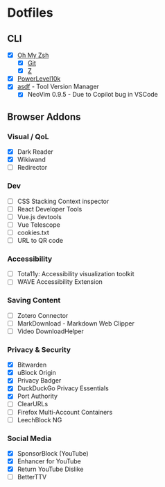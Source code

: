 # Dotfiles
## CLI
- [x] [Oh My Zsh](https://github.com/ohmyzsh/ohmyzsh)
  - [x] [Git](https://github.com/ohmyzsh/ohmyzsh/tree/master/plugins/git)
  - [x] [Z](https://github.com/ohmyzsh/ohmyzsh/tree/master/plugins/z)
- [x] [PowerLevel10k](https://github.com/romkatv/powerlevel10k) 
- [x] [asdf](https://asdf-vm.com/guide/getting-started.html) - Tool Version Manager
  - [x] NeoVim 0.9.5 - Due to Copilot bug in VSCode
## Browser Addons
### Visual / QoL
- [x] Dark Reader
- [x] Wikiwand
- [ ] Redirector
### Dev

- [ ] CSS Stacking Context inspector
- [ ] React Developer Tools
- [ ] Vue.js devtools
- [ ] Vue Telescope
- [ ] cookies.txt
- [ ] URL to QR code

### Accessibility
- [ ] Tota11y: Accessibility visualization toolkit
- [ ] WAVE Accessibility Extension 
### Saving Content
- [ ] Zotero Connector
- [ ] MarkDownload - Markdown Web Clipper
- [ ] Video DownloadHelper

### Privacy & Security
- [x] Bitwarden
- [x] uBlock Origin
- [x] Privacy Badger
- [x] DuckDuckGo Privacy Essentials
- [x] Port Authority
- [ ] ClearURLs
- [ ] Firefox Multi-Account Containers
- [ ] LeechBlock NG
### Social Media
- [x] SponsorBlock (YouTube)
- [x] Enhancer for YouTube
- [x] Return YouTube Dislike
- [ ] BetterTTV
